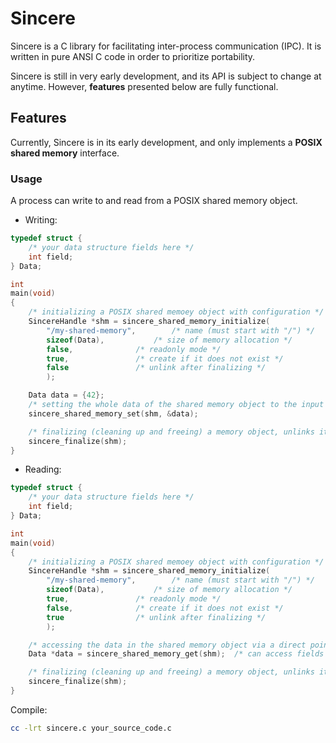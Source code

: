 # Sincere
Sincere is a C library for facilitating inter-process communication (IPC).
It is written in pure ANSI C code in order to prioritize portability.

Sincere is still in very early development, and its API is subject to change at anytime. However, **features** presented below are fully functional.

## Features
Currently, Sincere is in its early development, and only implements a **POSIX shared memory** interface.

### Usage
A process can write to and read from a POSIX shared memory object.

- Writing:
```c
typedef struct {
	/* your data structure fields here */
	int field;
} Data;

int
main(void)
{
	/* initializing a POSIX shared memoey object with configuration */
	SincereHandle *shm = sincere_shared_memory_initialize(
		"/my-shared-memory",		/* name (must start with "/") */
		sizeof(Data),			/* size of memory allocation */
		false,				/* readonly mode */
		true,				/* create if it does not exist */
		false				/* unlink after finalizing */
		);

	Data data = {42};
	/* setting the whole data of the shared memory object to the input (must be of the same size) */
	sincere_shared_memory_set(shm, &data);

	/* finalizing (cleaning up and freeing) a memory object, unlinks it if configured to do so */
	sincere_finalize(shm);
}
```

- Reading:
```c
typedef struct {
	/* your data structure fields here */
	int field;
} Data;

int
main(void)
{
	/* initializing a POSIX shared memoey object with configuration */
	SincereHandle *shm = sincere_shared_memory_initialize(
		"/my-shared-memory",		/* name (must start with "/") */
		sizeof(Data),			/* size of memory allocation */
		true,				/* readonly mode */
		false,				/* create if it does not exist */
		true				/* unlink after finalizing */
		);

	/* accessing the data in the shared memory object via a direct pointer */
	Data *data = sincere_shared_memory_get(shm);  /* can access fields with `data->field` */

	/* finalizing (cleaning up and freeing) a memory object, unlinks it if configured to do so */
	sincere_finalize(shm);
}
```

Compile:
```bash
cc -lrt sincere.c your_source_code.c
```

